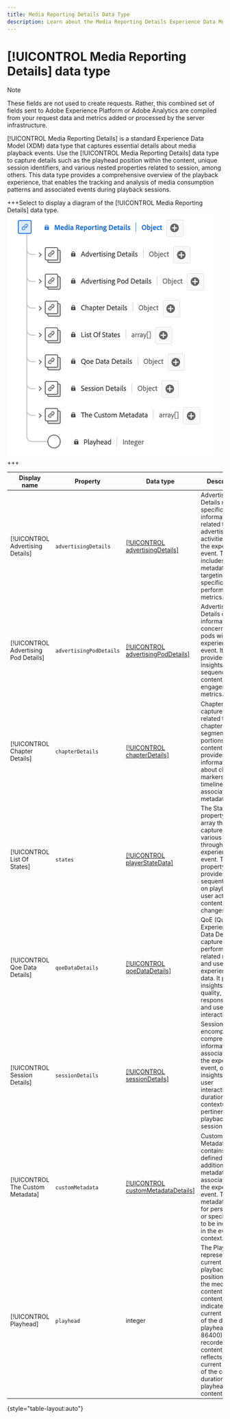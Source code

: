 ```yaml
---
title: Media Reporting Details Data Type
description: Learn about the Media Reporting Details Experience Data Model (XDM) data type.
---
```

# [!UICONTROL Media Reporting Details] data type 

>[!NOTE]
>
>These fields are not used to create requests. Rather, this combined set of fields sent to Adobe Experience Platform or Adobe Analytics are compiled from your request data and metrics added or processed by the server infrastructure.

[!UICONTROL Media Reporting Details] is a standard Experience Data Model (XDM) data type that captures essential details about media playback events. Use the [!UICONTROL Media Reporting Details] data type to capture details such as the playhead position within the content, unique session identifiers, and various nested properties related to session, among others. This data type provides a comprehensive overview of the playback experience, that enables the tracking and analysis of media consumption patterns and associated events during playback sessions.

<!-- What did you mean by #2.a.3 "provide the correct screenshot with the Media Reporting details fields: adStart example" -->

+++Select to display a diagram of the [!UICONTROL Media Reporting Details] data type.
![A diagram of the [!UICONTROL Media Reporting Details] data type.](../images/data-types/media-reporting-details.png)
+++

| Display name          | Property        | Data type | Description |
| --------------------- | --------------- | --------- | ----------- |
| [!UICONTROL Advertising Details]  | `advertisingDetails` |  [[!UICONTROL advertisingDetails]](./advertising-details-reporting.md) |  Advertising Details refer to specific information related to advertising activities during the experience event. This includes ad metadata, targeting specifics, and performance metrics. |
| [!UICONTROL Advertising Pod Details]  | `advertisingPodDetails` | [[!UICONTROL advertisingPodDetails]](./advertising-pod-details-reporting.md)  |  Advertising Pod Details contain information concerning ad pods within the experience event. It provides insights into ad sequence, content, and engagement metrics. |
| [!UICONTROL Chapter Details]  | `chapterDetails` |  [[!UICONTROL chapterDetails]](./chapter-details-reporting.md) |  Chapter Details captures data related to the chapters or segmented portions of the content. It provides information about chapter markers, timelines, and associated metadata. |
| [!UICONTROL List Of States] | `states` | [[!UICONTROL playerStateData]](./player-state-data-reporting.md) |  The States property is an array that captures various states throughout the experience event. This property provides sequential data on playback, user actions, or content changes. |
| [!UICONTROL Qoe Data Details] | `qoeDataDetails` | [[!UICONTROL qoeDataDetails]](./qoe-data-details-reporting.md) |  QoE (Quality of Experience) Data Details capture performance-related metrics and user experience data. It provides insights into quality, responsiveness, and user interactions. |
| [!UICONTROL Session Details]  | `sessionDetails` | [[!UICONTROL sessionDetails]](./session-details-reporting.md)  |  Session Details encompass comprehensive information associated with the experience event, offering insights into user interactions, duration, and contextual data pertinent to the playback session. |
| [!UICONTROL The Custom Metadata]  | `customMetadata` | [[!UICONTROL customMetadataDetails]](./custom-metadata-details-reporting.md) |  Custom Metadata contains user-defined or additional metadata associated with the experience event. This metadata allows for personalized or specific data to be included in the event context. |
| [!UICONTROL Playhead] | `playhead` |  integer |  The Playhead represents the current playback position within the media content. For live content, it indicates the current second of the day (0 <= playhead < 86400). For recorded content, it reflects the current second of the content's duration (0 <= playhead < content length).  |

{style="table-layout:auto"}
